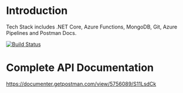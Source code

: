 # Introduction 

Tech Stack includes .NET Core, Azure Functions, MongoDB, Git, Azure Pipelines and Postman Docs. 

[![Build Status](https://dev.azure.com/SSG3K/AeroCare/_apis/build/status/AeroCare-API-CI?branchName=master)](https://dev.azure.com/SSG3K/AeroCare/_build/latest?definitionId=7&branchName=master)

# Complete API Documentation

https://documenter.getpostman.com/view/5756089/S11LsdCk
